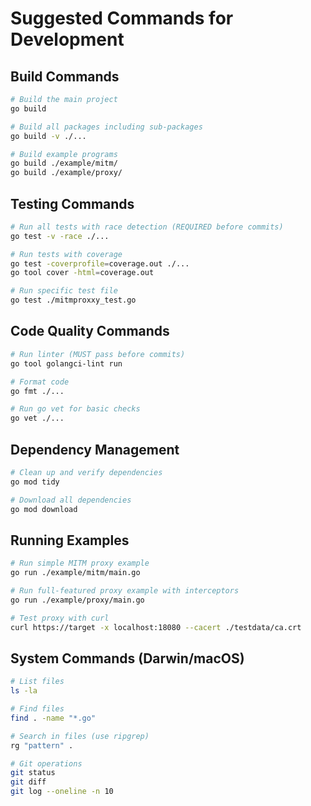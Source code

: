 # Suggested Commands for Development

## Build Commands
```bash
# Build the main project
go build

# Build all packages including sub-packages
go build -v ./...

# Build example programs
go build ./example/mitm/
go build ./example/proxy/
```

## Testing Commands
```bash
# Run all tests with race detection (REQUIRED before commits)
go test -v -race ./...

# Run tests with coverage
go test -coverprofile=coverage.out ./...
go tool cover -html=coverage.out

# Run specific test file
go test ./mitmproxxy_test.go
```

## Code Quality Commands
```bash
# Run linter (MUST pass before commits)
go tool golangci-lint run

# Format code
go fmt ./...

# Run go vet for basic checks
go vet ./...
```

## Dependency Management
```bash
# Clean up and verify dependencies
go mod tidy

# Download all dependencies
go mod download
```

## Running Examples
```bash
# Run simple MITM proxy example
go run ./example/mitm/main.go

# Run full-featured proxy example with interceptors
go run ./example/proxy/main.go

# Test proxy with curl
curl https://target -x localhost:18080 --cacert ./testdata/ca.crt
```

## System Commands (Darwin/macOS)
```bash
# List files
ls -la

# Find files
find . -name "*.go"

# Search in files (use ripgrep)
rg "pattern" .

# Git operations
git status
git diff
git log --oneline -n 10
```